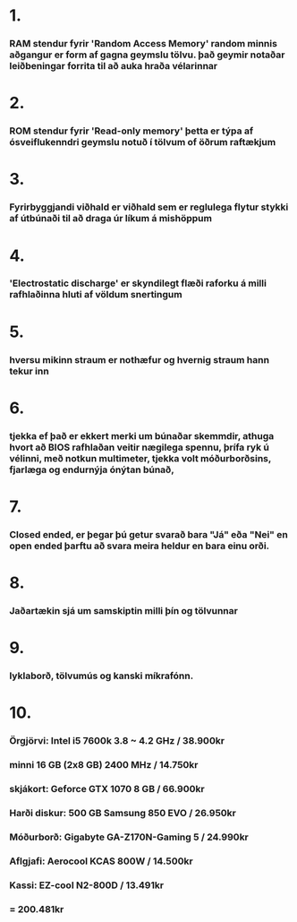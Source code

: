 # 1.
### RAM stendur fyrir 'Random Access Memory' random minnis aðgangur er form af  gagna geymslu tölvu. það geymir notaðar leiðbeningar forrita til að auka hraða  vélarinnar

# 2.
### ROM stendur fyrir 'Read-only memory' þetta er týpa af ósveiflukenndri geymslu notuð í tölvum of öðrum raftækjum

# 3.
### Fyrirbyggjandi viðhald er viðhald sem er reglulega flytur stykki af útbúnaði til að draga úr líkum á mishöppum

# 4.
### 'Electrostatic discharge' er skyndilegt flæði raforku á milli rafhlaðinna hluti af völdum snertingum

# 5.
### hversu mikinn straum er nothæfur og hvernig straum hann tekur inn

# 6.
### tjekka ef það er ekkert merki um búnaðar skemmdir, athuga hvort að BIOS rafhlaðan veitir nægilega spennu, þrífa ryk ú vélinni, með notkun multimeter, tjekka volt móðurborðsins, fjarlæga og endurnýja ónýtan búnað,

# 7.
### Closed ended, er þegar þú getur svarað bara "Já" eða "Nei" en open ended þarftu að svara meira heldur en bara einu orði.

# 8.
### Jaðartækin sjá um samskiptin milli þín og tölvunnar

# 9.
### lyklaborð, tölvumús og kanski míkrafónn.

# 10.
### Örgjörvi: Intel i5 7600k 3.8 ~ 4.2 GHz / 38.900kr
### minni 16 GB (2x8 GB) 2400 MHz / 14.750kr
### skjákort: Geforce GTX 1070 8 GB / 66.900kr
### Harði diskur: 500 GB Samsung 850 EVO / 26.950kr
### Móðurborð: Gigabyte GA-Z170N-Gaming 5 / 24.990kr
### Aflgjafi: Aerocool KCAS 800W / 14.500kr
### Kassi: EZ-cool N2-800D / 13.491kr
### = 200.481kr